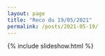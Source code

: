 ```yaml
---
layout: page
title: "Reco du 19/05/2021"
permalink: /posts/2021-05-19/
---
```

{% include slideshow.html %}